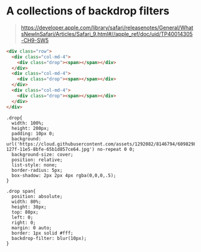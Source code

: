 # A collections of backdrop filters

> https://developer.apple.com/library/safari/releasenotes/General/WhatsNewInSafari/Articles/Safari_9.html#//apple_ref/doc/uid/TP40014305-CH9-SW5

```html
<div class="row">
  <div class="col-md-4">
    <div class="drop"><span></span></div>
  </div>
  <div class="col-md-4">
    <div class="drop"><span></span></div>
  </div>
  <div class="col-md-4">
    <div class="drop"><span></span></div>
  </div>
</div>
```

```style
.drop{
  width: 100%;
  height: 200px;
  padding: 10px 0;
  background: url('https://cloud.githubusercontent.com/assets/1292082/8146794/60982988-127f-11e5-8bfe-65b1d857ce64.jpg') no-repeat 0 0;
  background-size: cover;
  position: relative;
  list-style: none;
  border-radius: 5px;
  box-shadow: 2px 2px 4px rgba(0,0,0,.5);
}

.drop span{
  position: absolute;
  width: 80%;
  height: 38px;
  top: 80px;
  left: 0;
  right: 0;
  margin: 0 auto;
  border: 1px solid #fff;
  backdrop-filter: blur(10px);
}
```